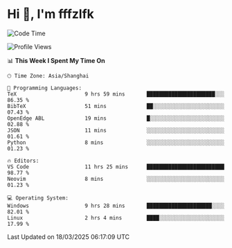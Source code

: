 # Hi 👋, I'm fffzlfk

<!--START_SECTION:waka-->
![Code Time](http://img.shields.io/badge/Code%20Time-1%2C293%20hrs%2026%20mins-blue)

![Profile Views](http://img.shields.io/badge/Profile%20Views-0-blue)

📊 **This Week I Spent My Time On** 

```text
🕑︎ Time Zone: Asia/Shanghai

💬 Programming Languages: 
TeX                      9 hrs 59 mins       ██████████████████████░░░   86.35 % 
BibTeX                   51 mins             ██░░░░░░░░░░░░░░░░░░░░░░░   07.43 % 
OpenEdge ABL             19 mins             █░░░░░░░░░░░░░░░░░░░░░░░░   02.88 % 
JSON                     11 mins             ░░░░░░░░░░░░░░░░░░░░░░░░░   01.61 % 
Python                   8 mins              ░░░░░░░░░░░░░░░░░░░░░░░░░   01.23 % 

🔥 Editors: 
VS Code                  11 hrs 25 mins      █████████████████████████   98.77 % 
Neovim                   8 mins              ░░░░░░░░░░░░░░░░░░░░░░░░░   01.23 % 

💻 Operating System: 
Windows                  9 hrs 28 mins       █████████████████████░░░░   82.01 % 
Linux                    2 hrs 4 mins        ████░░░░░░░░░░░░░░░░░░░░░   17.99 % 
```


 Last Updated on 18/03/2025 06:17:09 UTC
<!--END_SECTION:waka-->
